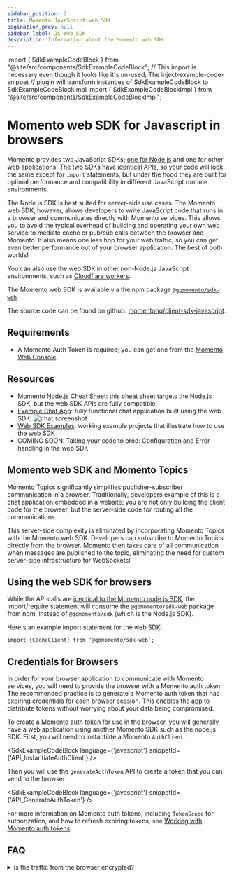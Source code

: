 ```yaml
---
sidebar_position: 2
title: Momento JavaScript web SDK
pagination_prev: null
sidebar_label: JS Web SDK
description: Information about the Momento web SDK
---
```


import { SdkExampleCodeBlock } from "@site/src/components/SdkExampleCodeBlock";
// This import is necessary even though it looks like it's un-used; The inject-example-code-snippet
// plugin will transform instances of SdkExampleCodeBlock to SdkExampleCodeBlockImpl
import { SdkExampleCodeBlockImpl } from "@site/src/components/SdkExampleCodeBlockImpl";

# Momento web SDK for Javascript in browsers

Momento provides two JavaScript SDKs; [one for Node.js](/develop/sdks/nodejs) and one for other web applications. The two SDKs have identical APIs, so your code will look the same except for `import` statements, but under the hood they are built for optimal performance and compatibility in different JavaScript runtime environments.

The Node.js SDK is best suited for server-side use cases. The Momento web SDK, however, allows developers to write JavaScript code that runs in a browser and communicates directly with Momento services. This allows you to avoid the typical overhead of building and operating your own web service to mediate cache or pub/sub calls between the browser and Momento. It also means one less hop for your web traffic, so you can get even better performance out of your browser application. The best of both worlds!

You can also use the web SDK in other non-Node.js JavaScript environments, such as [Cloudflare workers](https://workers.cloudflare.com/).

The Momento web SDK is available via the npm package [`@gomomento/sdk-web`](https://www.npmjs.com/package/@gomomento/sdk-web).

The source code can be found on github: [momentohq/client-sdk-javascript](https://github.com/momentohq/client-sdk-javascript).

## Requirements

- A Momento Auth Token is required; you can get one from the [Momento Web Console](https://console.gomomento.com/).

## Resources

- [Momento Node.js Cheat Sheet](/develop/sdks/nodejs/cheat-sheet.mdx): this cheat sheet targets the Node.js SDK, but the web SDK APIs are fully compatible.
- [Example Chat App](https://github.com/momentohq/example-chat-app): fully functional chat application built using the web SDK!
  ![chat screenshot](/img/web-sdk-chat-app.png)
- [Web SDK Examples](https://github.com/momentohq/client-sdk-javascript/blob/main/examples/web/README.md): working example projects that illustrate how to use the web SDK
- COMING SOON: Taking your code to prod: Configuration and Error handling in the web SDK

## Momento web SDK and Momento Topics

Momento Topics significantly simplifies publisher-subscriber communication in a browser. Traditionally, developers example of this is a chat application embedded in a website; you are not only building the client code for the browser, but the server-side code for routing all the communications.

This server-side complexity is eliminated by incorporating Momento Topics with the Momento web SDK. Developers can subscribe to Momento Topics directly from the browser. Momento then takes care of all communication when messages are published to the topic, eliminating the need for custom server-side infrastructure for WebSockets!

## Using the web SDK for browsers

While the API calls are [identical to the Momento node.js SDK](/develop/sdks/nodejs/cheat-sheet.mdx), the import/require statement will consume the `@gomomento/sdk-web` package from npm, instead of `@gomomento/sdk` (which is the Node.js SDK).

Here's an example import statement for the web SDK:

`import {CacheClient} from ‘@gomomento/sdk-web’;`

## Credentials for Browsers

In order for your browser application to communicate with Momento services, you will need to provide the browser with a Momento auth token. The recommended practice is to generate a Momento auth token that has expiring credentials for each browser session. This enables the app to distribute tokens without worrying about your data being compromised.

To create a Momento auth token for use in the browser, you will generally have a web application using another Momento SDK such as the node.js SDK. First, you will need to instantiate a Momento `AuthClient`:

<SdkExampleCodeBlock language={'javascript'} snippetId={'API_InstantiateAuthClient'} />

Then you will use the `generateAuthToken` API to create a token that you can vend to the browser:

<SdkExampleCodeBlock language={'javascript'} snippetId={'API_GenerateAuthToken'} />

For more information on Momento auth tokens, including `TokenScope` for authorization, and how to refresh expiring tokens,
see [Working with Momento auth tokens](/develop/guides/working-with-momento-auth-tokens).

## FAQ

<details>
  <summary>Is the traffic from the browser encrypted?</summary>
As with all traffic with Momento services, the web SDK is fully encrypted on the wire. In addition, the SDK uses TLS 1.2+ encryption.
</details>
